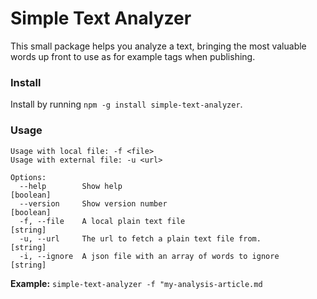Simple Text Analyzer
===

This small package helps you analyze a text, bringing the most valuable words up front to use as for example tags when publishing.

### Install

Install by running `npm -g install simple-text-analyzer`.

### Usage

```
Usage with local file: -f <file>
Usage with external file: -u <url>

Options:
  --help        Show help                                              [boolean]
  --version     Show version number                                    [boolean]
  -f, --file    A local plain text file                                 [string]
  -u, --url     The url to fetch a plain text file from.                [string]
  -i, --ignore  A json file with an array of words to ignore            [string]
```

**Example:** `simple-text-analyzer -f "my-analysis-article.md`
